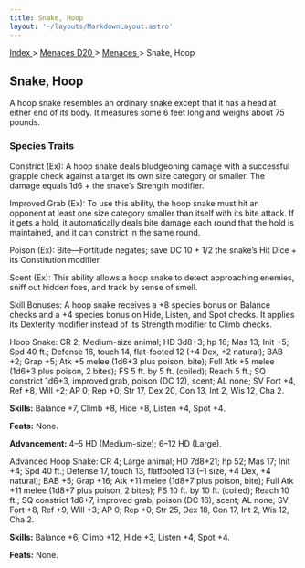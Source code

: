 ```yaml
---
title: Snake, Hoop
layout: '~/layouts/MarkdownLayout.astro'
---
```


[ Index ](/) > [ Menaces D20 ](/menaces.d20) > [ Menaces ](/menaces.d20/menaces) > Snake, Hoop

##  Snake, Hoop

A hoop snake resembles an ordinary snake except that it has a head at either
end of its body. It measures some 6 feet long and weighs about 75 pounds.

###  Species Traits

Constrict (Ex): A hoop snake deals bludgeoning damage with a successful
grapple check against a target its own size category or smaller. The damage
equals 1d6 + the snake’s Strength modifier.

Improved Grab (Ex): To use this ability, the hoop snake must hit an opponent
at least one size category smaller than itself with its bite attack. If it
gets a hold, it automatically deals bite damage each round that the hold is
maintained, and it can constrict in the same round.

Poison (Ex): Bite—Fortitude negates; save DC 10 + 1/2 the snake’s Hit Dice +
its Constitution modifier.

Scent (Ex): This ability allows a hoop snake to detect approaching enemies,
sniff out hidden foes, and track by sense of smell.

Skill Bonuses: A hoop snake receives a +8 species bonus on Balance checks and
a +4 species bonus on Hide, Listen, and Spot checks. It applies its Dexterity
modifier instead of its Strength modifier to Climb checks.

Hoop Snake: CR 2; Medium-size animal; HD 3d8+3; hp 16; Mas 13; Init +5; Spd 40
ft.; Defense 16, touch 14, flat-footed 12 (+4 Dex, +2 natural); BAB +2; Grap
+5; Atk +5 melee (1d6+3 plus poison, bite); Full Atk +5 melee (1d6+3 plus
poison, 2 bites); FS 5 ft. by 5 ft. (coiled); Reach 5 ft.; SQ constrict 1d6+3,
improved grab, poison (DC 12), scent; AL none; SV Fort +4, Ref +8, Will +2; AP
0; Rep +0; Str 17, Dex 20, Con 13, Int 2, Wis 12, Cha 2.

**Skills:** Balance +7, Climb +8, Hide +8, Listen +4, Spot +4.

**Feats:** None.

**Advancement:** 4–5 HD (Medium-size); 6–12 HD (Large).

Advanced Hoop Snake: CR 4; Large animal; HD 7d8+21; hp 52; Mas 17; Init +4;
Spd 40 ft.; Defense 17, touch 13, flatfooted 13 (–1 size, +4 Dex, +4 natural);
BAB +5; Grap +16; Atk +11 melee (1d8+7 plus poison, bite); Full Atk +11 melee
(1d8+7 plus poison, 2 bites); FS 10 ft. by 10 ft. (coiled); Reach 10 ft.; SQ
constrict 1d6+7, improved grab, poison (DC 16), scent; AL none; SV Fort +8,
Ref +9, Will +3; AP 0; Rep +0; Str 25, Dex 18, Con 17, Int 2, Wis 12, Cha 2.

**Skills:** Balance +6, Climb +12, Hide +3, Listen +4, Spot +4.

**Feats:** None.

